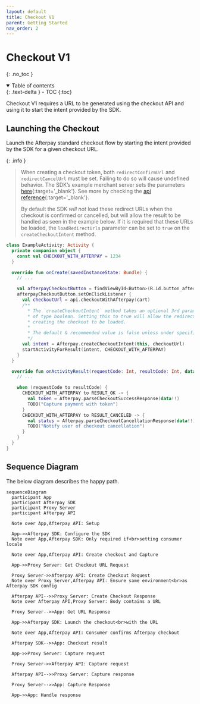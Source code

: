 ```yaml
---
layout: default
title: Checkout V1
parent: Getting Started
nav_order: 2
---
```


# Checkout V1
{: .no_toc }

<details markdown="block" open>
  <summary>
    Table of contents
  </summary>
  {: .text-delta }
- TOC
{:toc}
</details>

Checkout V1 requires a URL to be generated using the checkout API and using it to start the intent provided by the SDK.

## Launching the Checkout

Launch the Afterpay standard checkout flow by starting the intent provided by the SDK for a given checkout URL.

{: .info }
> When creating a checkout token, both `redirectConfirmUrl` and `redirectCancelUrl` must be set. Failing to do so will cause undefined behavior. The SDK’s example merchant server sets the parameters [here][example-server-props]{:target='_blank'}. See more by checking the [api reference][api-reference-props]{:target='_blank'}.
>
> By default the SDK *will not* load these redirect URLs when the checkout is confirmed or cancelled, but will allow the result to be handled as seen in the example below. If it is required that these URLs be loaded, the `loadRedirectUrls` parameter can be set to `true` on the `createCheckoutIntent` method.

```kotlin
class ExampleActivity: Activity {
  private companion object {
    const val CHECKOUT_WITH_AFTERPAY = 1234
  }

  override fun onCreate(savedInstanceState: Bundle) {
    // ...

    val afterpayCheckoutButton = findViewById<Button>(R.id.button_afterpay)
    afterpayCheckoutButton.setOnClickListener {
      val checkoutUrl = api.checkoutWithAfterpay(cart)
      /**
        * The `createCheckoutIntent` method takes an optional 3rd parameter: `loadRedirectUrls`
        * of type boolean. Setting this to true will allow the redirect urls that were set when
        * creating the checkout to be loaded.
        *
        * The default & recommended value is false unless under specific circumstances this is required.
        */
      val intent = Afterpay.createCheckoutIntent(this, checkoutUrl)
      startActivityForResult(intent, CHECKOUT_WITH_AFTERPAY)
    }
  }

  override fun onActivityResult(requestCode: Int, resultCode: Int, data: Intent?) {
    // ...

    when (requestCode to resultCode) {
      CHECKOUT_WITH_AFTERPAY to RESULT_OK -> {
        val token = Afterpay.parseCheckoutSuccessResponse(data!!)
        TODO("Capture payment with token")
      }
      CHECKOUT_WITH_AFTERPAY to RESULT_CANCELED -> {
        val status = Afterpay.parseCheckoutCancellationResponse(data!!)
        TODO("Notify user of checkout cancellation")
      }
    }
  }
}
```

## Sequence Diagram

The below diagram describes the happy path.

``` mermaid
sequenceDiagram
  participant App
  participant Afterpay SDK
  participant Proxy Server
  participant Afterpay API

  Note over App,Afterpay API: Setup

  App->>Afterpay SDK: Configure the SDK
  Note over App,Afterpay SDK: Only required if<br>setting consumer locale

  Note over App,Afterpay API: Create checkout and Capture

  App->>Proxy Server: Get Checkout URL Request

  Proxy Server->>Afterpay API: Create Checkout Request
  Note over Proxy Server,Afterpay API: Ensure same environment<br>as Afterpay SDK config

  Afterpay API-->>Proxy Server: Create Checkout Response
  Note over Afterpay API,Proxy Server: Body contains a URL

  Proxy Server-->>App: Get URL Response

  App->>Afterpay SDK: Launch the checkout<br>with the URL

  Note over App,Afterpay API: Consumer confirms Afterpay checkout

  Afterpay SDK-->>App: Checkout result

  App->>Proxy Server: Capture request

  Proxy Server->>Afterpay API: Capture request

  Afterpay API-->>Proxy Server: Capture response

  Proxy Server-->>App: Capture Response

  App->>App: Handle response
```

[example-server-props]: https://github.com/afterpay/sdk-example-server/blob/5781eadb25d7f5c5d872e754fdbb7214a8068008/src/routes/checkout.ts#L26-L27
[api-reference-props]: https://developers.afterpay.com/afterpay-online/reference/javascript-afterpayjs#redirect-method
